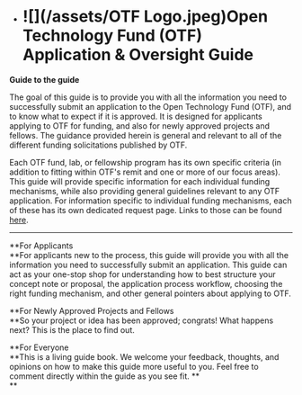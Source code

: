 * # ![](/assets/OTF Logo.jpeg)Open Technology Fund \(OTF\) Application & Oversight Guide

**Guide to the guide**

The goal of this guide is to provide you with all the information you need to successfully submit an application to the Open Technology Fund \(OTF\), and to know what to expect if it is approved. It is designed for applicants applying to OTF for funding, and also for newly approved projects and fellows. The guidance provided herein is general and relevant to all of the different funding solicitations published by OTF.

Each OTF fund, lab, or fellowship program has its own specific criteria \(in addition to fitting within OTF's remit and one or more of our focus areas\). This guide will provide specific information for each individual funding mechanisms, while also providing general guidelines relevant to any OTF application. For information specific to individual funding mechanisms, each of these has its own dedicated request page. Links to those can be found [here](https://www.opentech.fund/requests).

---

**For Applicants    
**For applicants new to the process, this guide will provide you with all the information you need to successfully submit an application. This guide can act as your one-stop shop for understanding how to best structure your concept note or proposal, the application process workflow, choosing the right funding mechanism, and other general pointers about applying to OTF.

**For Newly Approved Projects and Fellows    
**So your project or idea has been approved; congrats! What happens next? This is the place to find out.

**For Everyone     
**This is a living guide book. We welcome your feedback, thoughts, and opinions on how to make this guide more useful to you. Feel free to comment directly within the guide as you see fit. **    
**

